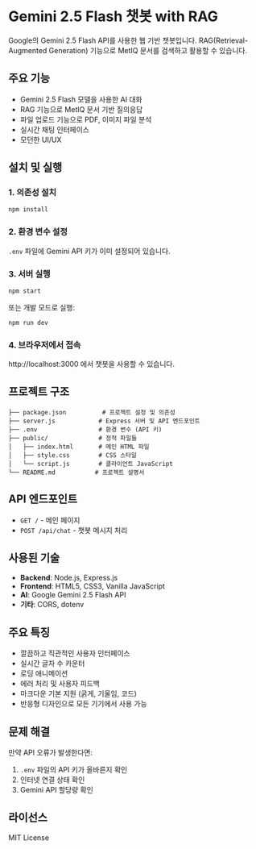 # Gemini 2.5 Flash 챗봇 with RAG

Google의 Gemini 2.5 Flash API를 사용한 웹 기반 챗봇입니다. RAG(Retrieval-Augmented Generation) 기능으로 MetIQ 문서를 검색하고 활용할 수 있습니다.

## 주요 기능

- Gemini 2.5 Flash 모델을 사용한 AI 대화
- RAG 기능으로 MetIQ 문서 기반 질의응답
- 파일 업로드 기능으로 PDF, 이미지 파일 분석
- 실시간 채팅 인터페이스
- 모던한 UI/UX

## 설치 및 실행

### 1. 의존성 설치
```bash
npm install
```

### 2. 환경 변수 설정
`.env` 파일에 Gemini API 키가 이미 설정되어 있습니다.

### 3. 서버 실행
```bash
npm start
```

또는 개발 모드로 실행:
```bash
npm run dev
```

### 4. 브라우저에서 접속
http://localhost:3000 에서 챗봇을 사용할 수 있습니다.

## 프로젝트 구조

```
├── package.json          # 프로젝트 설정 및 의존성
├── server.js            # Express 서버 및 API 엔드포인트
├── .env                 # 환경 변수 (API 키)
├── public/              # 정적 파일들
│   ├── index.html       # 메인 HTML 파일
│   ├── style.css        # CSS 스타일
│   └── script.js        # 클라이언트 JavaScript
└── README.md           # 프로젝트 설명서
```

## API 엔드포인트

- `GET /` - 메인 페이지
- `POST /api/chat` - 챗봇 메시지 처리

## 사용된 기술

- **Backend**: Node.js, Express.js
- **Frontend**: HTML5, CSS3, Vanilla JavaScript
- **AI**: Google Gemini 2.5 Flash API
- **기타**: CORS, dotenv

## 주요 특징

- 깔끔하고 직관적인 사용자 인터페이스
- 실시간 글자 수 카운터
- 로딩 애니메이션
- 에러 처리 및 사용자 피드백
- 마크다운 기본 지원 (굵게, 기울임, 코드)
- 반응형 디자인으로 모든 기기에서 사용 가능

## 문제 해결

만약 API 오류가 발생한다면:
1. `.env` 파일의 API 키가 올바른지 확인
2. 인터넷 연결 상태 확인
3. Gemini API 할당량 확인

## 라이선스

MIT License
